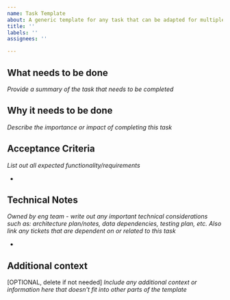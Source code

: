 ```yaml
---
name: Task Template
about: A generic template for any task that can be adapted for multiple uses
title: ''
labels: ''
assignees: ''

---
```


## What needs to be done

_Provide a summary of the task that needs to be completed_


## Why it needs to be done

_Describe the importance or impact of completing this task_


## Acceptance Criteria

_List out all expected functionality/requirements_

- 


## Technical Notes

_Owned by eng team - write out any important technical considerations such as: architecture plan/notes, data dependencies, testing plan, etc. Also link any tickets that are dependent on or related to this task_

- 


## Additional context

[OPTIONAL, delete if not needed] 
_Include any additional context or information here that doesn't fit into other parts of the template_
